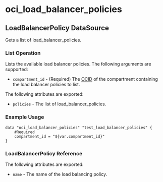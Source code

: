 
# oci_load_balancer_policies

## LoadBalancerPolicy DataSource

Gets a list of load_balancer_policies.

### List Operation
Lists the available load balancer policies.
The following arguments are supported:

* `compartment_id` - (Required) The [OCID](https://docs.us-phoenix-1.oraclecloud.com/Content/General/Concepts/identifiers.htm) of the compartment containing the load balancer policies to list.


The following attributes are exported:

* `policies` - The list of load_balancer_policies.

### Example Usage

```
data "oci_load_balancer_policies" "test_load_balancer_policies" {
	#Required
	compartment_id = "${var.compartment_id}"
}
```
### LoadBalancerPolicy Reference

The following attributes are exported:

* `name` - The name of the load balancing policy.
